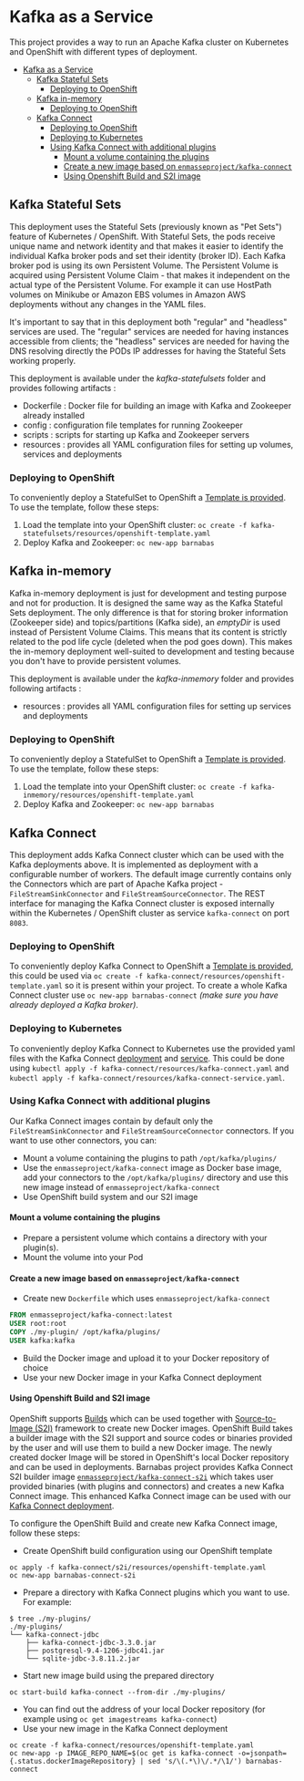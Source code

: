 # Kafka as a Service

This project provides a way to run an Apache Kafka cluster on Kubernetes and OpenShift with different types of deployment.

<!-- TOC -->

- [Kafka as a Service](#kafka-as-a-service)
    - [Kafka Stateful Sets](#kafka-stateful-sets)
        - [Deploying to OpenShift](#deploying-to-openshift)
    - [Kafka in-memory](#kafka-in-memory)
        - [Deploying to OpenShift](#deploying-to-openshift-1)
    - [Kafka Connect](#kafka-connect)
        - [Deploying to OpenShift](#deploying-to-openshift-2)
        - [Deploying to Kubernetes](#deploying-to-kubernetes)
        - [Using Kafka Connect with additional plugins](#using-kafka-connect-with-additional-plugins)
            - [Mount a volume containing the plugins](#mount-a-volume-containing-the-plugins)
            - [Create a new image based on `enmasseproject/kafka-connect`](#create-a-new-image-based-on-enmasseprojectkafka-connect)
            - [Using Openshift Build and S2I image](#using-openshift-build-and-s2i-image)

<!-- /TOC -->

## Kafka Stateful Sets

This deployment uses the Stateful Sets (previously known as "Pet Sets") feature of Kubernetes / OpenShift. 
With Stateful Sets, the pods receive unique name and network identity and that makes it easier to identify the individual Kafka broker pods and set their identity (broker ID). 
Each Kafka broker pod is using its own Persistent Volume. 
The Persistent Volume is acquired using Persistent Volume Claim - that makes it independent on the actual type of the Persistent Volume. 
For example it can use HostPath volumes on Minikube or Amazon EBS volumes in Amazon AWS deployments without any changes in the YAML files.

It's important to say that in this deployment both "regular" and "headless" services are used. The "regular" services are needed for having instances accessible from clients;
the "headless" services are needed for having the DNS resolving directly the PODs IP addresses for having the Stateful Sets working properly.

This deployment is available under the _kafka-statefulsets_ folder and provides following artifacts :

* Dockerfile : Docker file for building an image with Kafka and Zookeeper already installed
* config : configuration file templates for running Zookeeper
* scripts : scripts for starting up Kafka and Zookeeper servers
* resources : provides all YAML configuration files for setting up volumes, services and deployments

### Deploying to OpenShift

To conveniently deploy a StatefulSet to OpenShift a [Template is provided](kafka-statefulsets/resources/openshift-template.yaml). 
To use the template, follow these steps: 
1. Load the template into your OpenShift cluster: `oc create -f kafka-statefulsets/resources/openshift-template.yaml`
2. Deploy Kafka and Zookeeper: `oc new-app barnabas`

## Kafka in-memory

Kafka in-memory deployment is just for development and testing purpose and not for production. 
It is designed the same way as the Kafka Stateful Sets deployment. 
The only difference is that for storing broker information (Zookeeper side) and topics/partitions (Kafka side), an _emptyDir_ is used instead of Persistent Volume Claims. 
This means that its content is strictly related to the pod life cycle (deleted when the pod goes down). 
This makes the in-memory deployment well-suited to development and testing because you don't have to provide persistent volumes.

This deployment is available under the _kafka-inmemory_ folder and provides following artifacts :

* resources : provides all YAML configuration files for setting up services and deployments

### Deploying to OpenShift

To conveniently deploy a StatefulSet to OpenShift a [Template is provided](kafka-inmemory/resources/openshift-template.yaml).
To use the template, follow these steps: 
1. Load the template into your OpenShift cluster: `oc create -f kafka-inmemory/resources/openshift-template.yaml`
2. Deploy Kafka and Zookeeper: `oc new-app barnabas`

## Kafka Connect

This deployment adds Kafka Connect cluster which can be used with the Kafka deployments above. It is implemented as deployment with a configurable number of workers. The default image currently contains only the Connectors which are part of Apache Kafka project - `FileStreamSinkConnector` and `FileStreamSourceConnector`. The REST interface for managing the Kafka Connect cluster is exposed internally within the Kubernetes / OpenShift cluster as service `kafka-connect` on port `8083`.

### Deploying to OpenShift

To conveniently deploy Kafka Connect to OpenShift a [Template is provided](kafka-connect/resources/openshift-template.yaml), this could be used via `oc create -f kafka-connect/resources/openshift-template.yaml` so it is present within your project. To create a whole Kafka Connect cluster use `oc new-app barnabas-connect` *(make sure you have already deployed a Kafka broker)*.

### Deploying to Kubernetes

To conveniently deploy Kafka Connect to Kubernetes use the provided yaml files with the Kafka Connect [deployment](kafka-connect/resources/kafka-connect.yaml) and [service](kafka-connect/resources/kafka-connect-service.yaml). This could be done using `kubectl apply -f kafka-connect/resources/kafka-connect.yaml` and `kubectl apply -f kafka-connect/resources/kafka-connect-service.yaml`.

### Using Kafka Connect with additional plugins

Our Kafka Connect images contain by default only the `FileStreamSinkConnector` and `FileStreamSourceConnector` connectors.
If you want to use other connectors, you can:
* Mount a volume containing the plugins to path `/opt/kafka/plugins/`
* Use the `enmasseproject/kafka-connect` image as Docker base image, add your connectors to the `/opt/kafka/plugins/` directory and use this new image instead of `enmasseproject/kafka-connect`
* Use OpenShift build system and our S2I image

#### Mount a volume containing the plugins

* Prepare a persistent volume which contains a directory with your plugin(s).
* Mount the volume into your Pod

#### Create a new image based on `enmasseproject/kafka-connect`

* Create new `Dockerfile` which uses `enmasseproject/kafka-connect`
```Dockerfile
FROM enmasseproject/kafka-connect:latest
USER root:root
COPY ./my-plugin/ /opt/kafka/plugins/
USER kafka:kafka
```
* Build the Docker image and upload it to your Docker repository of choice
* Use your new Docker image in your Kafka Connect deployment

#### Using Openshift Build and S2I image

OpenShift supports [Builds](https://docs.openshift.org/3.6/dev_guide/builds/index.html) which can be used together with [Source-to-Image (S2I)](https://docs.openshift.org/3.6/creating_images/s2i.html#creating-images-s2i) framework to create new Docker images. OpenShift Build takes a builder image with the S2I support and source codes or binaries provided by the user and will use them to build a new Docker image. The newly created docker Image will be stored in OpenShift's local Docker repository and can be used in deployments. Barnabas project provides Kafka Connect S2I builder image [`enmasseproject/kafka-connect-s2i`](https://hub.docker.com/r/enmasseproject/kafka-connect-s2i/) which takes user provided binaries (with plugins and connectors) and creates a new Kafka Connect image. This enhanced Kafka Connect image can be used with our [Kafka Connect deployment](#kafka-connect).

To configure the OpenShift Build and create new Kafka Connect image, follow these steps:

* Create OpenShift build configuration using our OpenShift template
```
oc apply -f kafka-connect/s2i/resources/openshift-template.yaml
oc new-app barnabas-connect-s2i
```
* Prepare a directory with Kafka Connect plugins which you want to use. For example:
```
$ tree ./my-plugins/
./my-plugins/
└── kafka-connect-jdbc
    ├── kafka-connect-jdbc-3.3.0.jar
    ├── postgresql-9.4-1206-jdbc41.jar
    └── sqlite-jdbc-3.8.11.2.jar
```
* Start new image build using the prepared directory
```
oc start-build kafka-connect --from-dir ./my-plugins/
```
* You can find out the address of your local Docker repository (for example using `oc get imagestreams kafka-connect`)
* Use your new image in the Kafka Connect deployment
```
oc create -f kafka-connect/resources/openshift-template.yaml
oc new-app -p IMAGE_REPO_NAME=$(oc get is kafka-connect -o=jsonpath={.status.dockerImageRepository} | sed 's/\(.*\)\/.*/\1/') barnabas-connect
```
